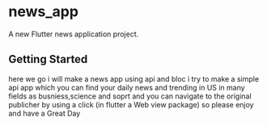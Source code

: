 # news_app

A new Flutter news application project.

## Getting Started

here we go i will make a news app using api and bloc 
i try to make a simple api app which you can find your daily news and trending in US in many fields as busniess,science and soprt and you can navigate to the original publicher by using a click (in flutter a Web view package) so please enjoy and have a Great Day 
